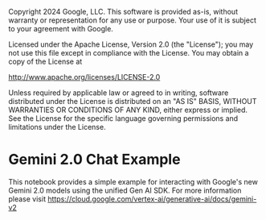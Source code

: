 Copyright 2024 Google, LLC. This software is provided as-is,
without warranty or representation for any use or purpose. Your
use of it is subject to your agreement with Google.

Licensed under the Apache License, Version 2.0 (the "License");
you may not use this file except in compliance with the License.
You may obtain a copy of the License at

   http://www.apache.org/licenses/LICENSE-2.0

Unless required by applicable law or agreed to in writing, software
distributed under the License is distributed on an "AS IS" BASIS,
WITHOUT WARRANTIES OR CONDITIONS OF ANY KIND, either express or implied.
See the License for the specific language governing permissions and
limitations under the License.

# Gemini 2.0 Chat Example

This notebook provides a simple example for interacting with Google's new Gemini 2.0 models using the unified Gen AI SDK. For more information please visit https://cloud.google.com/vertex-ai/generative-ai/docs/gemini-v2

